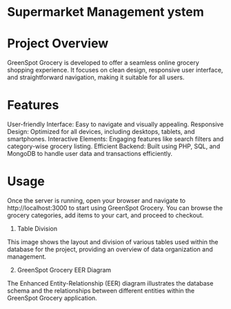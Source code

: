 # Supermarket Management ystem
# Project Overview
GreenSpot Grocery is developed to offer a seamless online grocery shopping experience. It focuses on clean design, responsive user interface, and straightforward navigation, making it suitable for all users.

# Features
User-friendly Interface: Easy to navigate and visually appealing.
Responsive Design: Optimized for all devices, including desktops, tablets, and smartphones.
Interactive Elements: Engaging features like search filters and category-wise grocery listing.
Efficient Backend: Built using PHP, SQL, and MongoDB to handle user data and transactions efficiently.

# Usage
Once the server is running, open your browser and navigate to http://localhost:3000 to start using GreenSpot Grocery. You can browse the grocery categories, add items to your cart, and proceed to checkout.

1. Table Division

This image shows the layout and division of various tables used within the database for the project, providing an overview of data organization and management.

2. GreenSpot Grocery EER Diagram

The Enhanced Entity-Relationship (EER) diagram illustrates the database schema and the relationships between different entities within the GreenSpot Grocery application.

